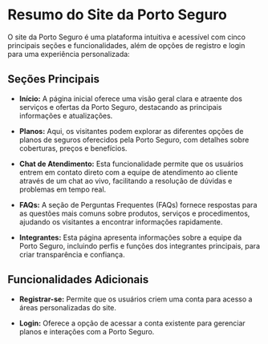 # Resumo do Site da Porto Seguro

O site da Porto Seguro é uma plataforma intuitiva e acessível com cinco principais seções e funcionalidades, além de opções de registro e login para uma experiência personalizada:

## Seções Principais

- **Início:** A página inicial oferece uma visão geral clara e atraente dos serviços e ofertas da Porto Seguro, destacando as principais informações e atualizações.

- **Planos:** Aqui, os visitantes podem explorar as diferentes opções de planos de seguros oferecidos pela Porto Seguro, com detalhes sobre coberturas, preços e benefícios.

- **Chat de Atendimento:** Esta funcionalidade permite que os usuários entrem em contato direto com a equipe de atendimento ao cliente através de um chat ao vivo, facilitando a resolução de dúvidas e problemas em tempo real.

- **FAQs:** A seção de Perguntas Frequentes (FAQs) fornece respostas para as questões mais comuns sobre produtos, serviços e procedimentos, ajudando os visitantes a encontrar informações rapidamente.

- **Integrantes:** Esta página apresenta informações sobre a equipe da Porto Seguro, incluindo perfis e funções dos integrantes principais, para criar transparência e confiança.

## Funcionalidades Adicionais

- **Registrar-se:** Permite que os usuários criem uma conta para acesso a áreas personalizadas do site.

- **Login:** Oferece a opção de acessar a conta existente para gerenciar planos e interações com a Porto Seguro.


